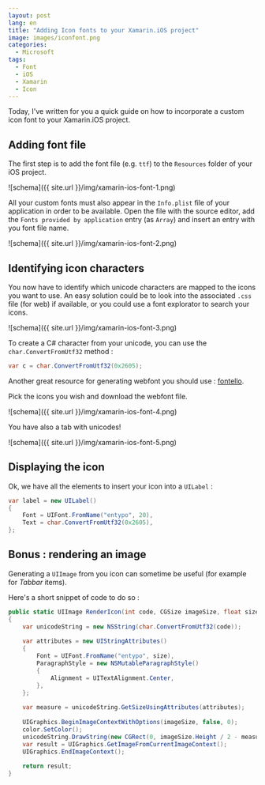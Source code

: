```yaml
---
layout: post
lang: en
title: "Adding Icon fonts to your Xamarin.iOS project"
image: images/iconfont.png
categories:
  - Microsoft
tags:
  - Font
  - iOS
  - Xamarin
  - Icon
---
```


Today, I've written for you a quick guide on how to incorporate a custom icon font to your Xamarin.iOS project.

## Adding font file

The first step is to add the font file (e.g. `ttf`) to the `Resources` folder of your iOS project.

![schema]({{ site.url }}/img/xamarin-ios-font-1.png)

All your custom fonts must also appear in the `Info.plist` file of your application in order to be available. Open the file with the source editor, add the `Fonts provided by application` entry (as `Array`) and insert an entry with you font file name.

![schema]({{ site.url }}/img/xamarin-ios-font-2.png)

## Identifying icon characters

You now have to identify which unicode characters are mapped to the icons you want to use. An easy solution could be to look into the associated `.css` file (for web) if available, or you could use a font explorator to search your icons.

![schema]({{ site.url }}/img/xamarin-ios-font-3.png)

To create a C# character from your unicode, you can use the `char.ConvertFromUtf32` method :

```csharp
var c = char.ConvertFromUtf32(0x2605);
```

Another great resource for generating webfont you should use : [fontello](http://fontello.com/).

Pick the icons you wish and download the webfont file.

![schema]({{ site.url }}/img/xamarin-ios-font-4.png)

You have also a tab with unicodes!

![schema]({{ site.url }}/img/xamarin-ios-font-5.png)

## Displaying the icon

Ok, we have all the elements to insert your icon into a `UILabel` :

```csharp
var label = new UILabel()
{
    Font = UIFont.FromName("entypo", 20),
    Text = char.ConvertFromUtf32(0x2605),
};
```

## Bonus : rendering an image

Generating a `UIImage` from you icon can sometime be useful (for example for *Tabbar* items).

Here's a short snippet of code to do so :

```csharp
public static UIImage RenderIcon(int code, CGSize imageSize, float size, UIColor color)
{
    var unicodeString = new NSString(char.ConvertFromUtf32(code));
    
    var attributes = new UIStringAttributes()
    {
        Font = UIFont.FromName("entypo", size),
        ParagraphStyle = new NSMutableParagraphStyle()
        {
            Alignment = UITextAlignment.Center,
        },
    };
    
    var measure = unicodeString.GetSizeUsingAttributes(attributes);
    
    UIGraphics.BeginImageContextWithOptions(imageSize, false, 0);
    color.SetColor();
    unicodeString.DrawString(new CGRect(0, imageSize.Height / 2 - measure.Height / 2, imageSize.Width, measure.Height), attributes);
    var result = UIGraphics.GetImageFromCurrentImageContext();
    UIGraphics.EndImageContext();  
    
    return result;
}
```